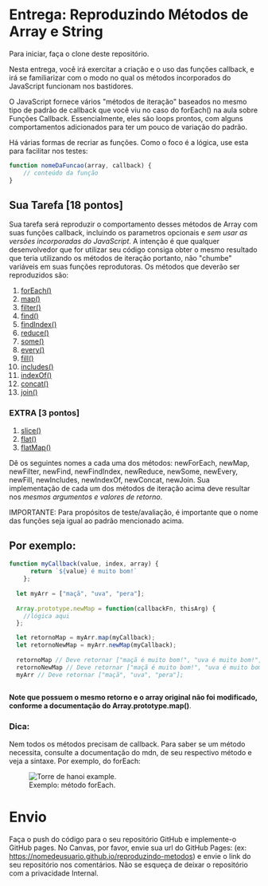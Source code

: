 # Entrega: Reproduzindo Métodos de Array e String

Para iniciar, faça o clone deste repositório.

Nesta entrega, você irá exercitar a criação e o uso das funções callback, e irá se familiarizar com o modo no qual os métodos incorporados do JavaScript funcionam nos bastidores.

O JavaScript fornece vários "métodos de iteração" baseados no mesmo tipo de padrão de callback que você viu no caso do forEach() na aula sobre Funções Callback. Essencialmente, eles são loops prontos, com alguns comportamentos adicionados para ter um pouco de variação do padrão.

Há várias formas de recriar as funções. Como o foco é a lógica, use esta para facilitar 
nos testes:

```js
function nomeDaFuncao(array, callback) {
    // conteúdo da função
}
```

## Sua Tarefa [18 pontos]

Sua tarefa será reproduzir o comportamento desses métodos de Array com suas funções callback, incluindo os parametros opcionais e _sem usar as versões incorporadas do JavaScript_. A intenção é que qualquer desenvolvedor que for utilizar seu código consiga obter o mesmo resultado que teria utilizando os métodos de iteração portanto, não "chumbe" variáveis em suas funções reprodutoras. Os métodos que deverão ser reproduzidos são:

1. [forEach()](https://developer.mozilla.org/pt-BR/docs/Web/JavaScript/Reference/Global_Objects/Array/forEach)
3. [map()](https://developer.mozilla.org/pt-BR/docs/Web/JavaScript/Reference/Global_Objects/Array/map)
3. [filter()](https://developer.mozilla.org/pt-BR/docs/Web/JavaScript/Reference/Global_Objects/Array/filtro) 
4. [find()](https://developer.mozilla.org/pt-BR/docs/Web/JavaScript/Reference/Global_Objects/Array/find)
5. [findIndex()](https://developer.mozilla.org/pt-BR/docs/Web/JavaScript/Reference/Global_Objects/Array/findIndex)
6. [reduce()](https://developer.mozilla.org/pt-BR/docs/Web/JavaScript/Reference/Global_Objects/Array/reduce)
7. [some()](https://developer.mozilla.org/pt-BR/docs/Web/JavaScript/Reference/Global_Objects/Array/some)
8. [every()](https://developer.mozilla.org/pt-BR/docs/Web/JavaScript/Reference/Global_Objects/Array/every)
9. [fill()](https://developer.mozilla.org/pt-BR/docs/Web/JavaScript/Reference/Global_Objects/Array/fill)
10. [includes()](https://developer.mozilla.org/pt-BR/docs/Web/JavaScript/Reference/Global_Objects/Array/contains)
11. [indexOf()](https://developer.mozilla.org/pt-BR/docs/Web/JavaScript/Reference/Global_Objects/Array/indexOf)
12. [concat()](https://developer.mozilla.org/pt-BR/docs/Web/JavaScript/Reference/Global_Objects/Array/concat)
13. [join()](https://developer.mozilla.org/pt-BR/docs/Web/JavaScript/Reference/Global_Objects/Array/join)

### EXTRA [3 pontos]

1. [slice()](https://developer.mozilla.org/pt-BR/docs/Web/JavaScript/Reference/Global_Objects/Array/slice)
2. [flat()](https://developer.mozilla.org/pt-BR/docs/Web/JavaScript/Reference/Global_Objects/Array/flat)
3. [flatMap()](https://developer.mozilla.org/pt-BR/docs/Web/JavaScript/Reference/Global_Objects/Array/flatMap)

Dê os seguintes nomes a cada uma dos métodos: newForEach, newMap, newFilter, newFind, newFindIndex, newReduce, newSome, newEvery, newFill, newIncludes, newIndexOf, newConcat, newJoin. Sua implementação de cada um dos métodos de iteração acima deve resultar nos _mesmos argumentos e valores de retorno_.

IMPORTANTE: Para propósitos de teste/avaliação, é importante que o nome das funções seja igual ao padrão mencionado acima.

## Por exemplo:

```js
function myCallback(value, index, array) {
      return `${value} é muito bom!`
    };
  
  let myArr = ["maçã", "uva", "pera"];
  
  Array.prototype.newMap = function(callbackFn, thisArg) {
    //lógica aqui
  };

  let retornoMap = myArr.map(myCallback);
  let retornoNewMap = myArr.newMap(myCallback);
  
  retornoMap // Deve retornar ["maçã é muito bom!", "uva é muito bom!", "pera é muito bom!"];
  retornoNewMap // Deve retornar ["maçã é muito bom!", "uva é muito bom!", "pera é muito bom!"];
  myArr // Deve retornar ["maçã", "uva", "pera"];
        
```

__Note que possuem o mesmo retorno e o array original não foi modificado, conforme a documentação do Array.prototype.map()__.

### Dica:

Nem todos os métodos precisam de callback. Para saber se um método necessita, consulte a documentação do mdn, de seu respectivo método e veja a sintaxe. Por exemplo, do forEach:

<figure>
          <img
            src="https://kenzie-academy-brasil.gitlab.io/fullstack/frontend/modulo2/sprint1/img//entrega-katas-de-javascript-7/foreach-sintaxe.png"
            alt="Torre de hanoi example."
            rel="noopener noreferrer"
          />
          <figcaption>Exemplo: método forEach.</figcaption>
        </figure>



# Envio

Faça o push do código para o seu repositório GitHub e implemente-o GitHub pages. No Canvas, por favor, envie sua url do GitHub Pages: (ex: https://nomedeusuario.github.io/reproduzindo-metodos) e envie o link do seu repositório nos comentários.  Não se esqueça de deixar o repositório com a privacidade Internal.
